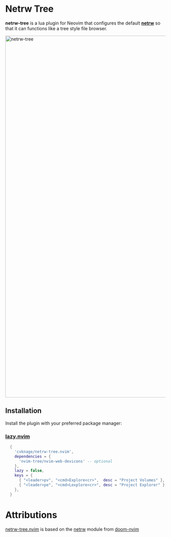 # Netrw Tree
**netrw-tree** is a lua plugin for Neovim that configures the default **[netrw](https://neovim.io/doc/user/pi_netrw.html)** so that it can functions like a tree style file browser.

<img width="1133" alt="netrw-tree" src="https://github.com/cvknage/netrw-tree.nvim/assets/609099/b2cde8c7-af80-42c4-8278-2129103ac4dc">

## Installation
Install the plugin with your preferred package manager:

### [lazy.nvim](https://github.com/folke/lazy.nvim)
```lua
  {
    'cvknage/netrw-tree.nvim',
    dependencies = {
      'nvim-tree/nvim-web-devicons' -- optional
    },
    lazy = false,
    keys = {
      { "<leader>pv", "<cmd>Explore<cr>",  desc = "Project Volumes" },
      { "<leader>pe", "<cmd>Lexplore<cr>", desc = "Project Explorer" },
    },
  }
```
# Attributions

[netrw-tree.nvim](https://github.com/cvknage/netrw-tree.nvim) is based on the [netrw](https://github.com/doom-neovim/doom-nvim/blob/e62053c9ed919ae4576eb4c3e2dd5f80d7a6c0bd/lua/doom/modules/features/netrw/init.lua) module from [doom-nvim](https://github.com/doom-neovim/doom-nvim)
